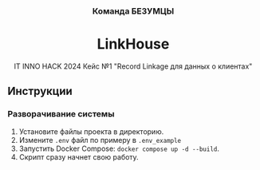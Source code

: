 <h3 align='center'>Команда БЕЗУМЦЫ</h3>
<h1 align='center'>LinkHouse</h1>
<p align='center'>
  IT INNO HACK 2024    
  Кейс №1 "Record Linkage для данных о клиентах"
</p>

## Инструкции
### Разворачивание системы
1. Установите файлы проекта в директорию.
2. Измените `.env` файл по примеру в `.env_example`
3. Запустить Docker Compose: `docker compose up -d --build`.
4. Скрипт сразу начнет свою работу.
